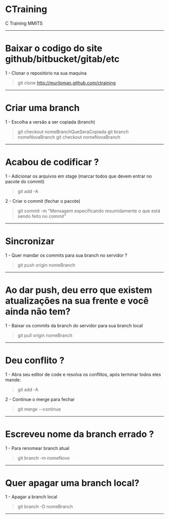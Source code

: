 # CTraining
C Training MMITS

---

# Baixar o codigo do site github/bitbucket/gitab/etc

1 - Clonar o repositório na sua maquina
> git clone http://muriloman.github.com/ctraining

---
# Criar uma branch

1 - Escolha a versão a ser copiada (branch)
> git checkout nomeBranchQueSeraCopiada
> git branch nomeNovaBranch
> git checkout nomeNovaBranch

---

# Acabou de codificar ? 

1 - Adicionar os arquivos em stage (marcar todos que devem entrar no pacote do commit)
> git add -A

2 - Criar o commit (fechar o pacote)
> git commit -m "Mensagem especificando resumidamente o que está sendo feito no commit"

---

# Sincronizar

1 - Quer mandar os commits para sua branch no servidor ?
> git push origin nomeBranch

---

# Ao dar push, deu erro que existem atualizações na sua frente e você ainda não tem?

1 - Baixar os commits da branch do servidor para sua branch local
> git pull origin nomeBranch

---

# Deu conflito ?

1 - Abra seu editor de code e resolva os conflitos, após terminar todos eles mande:
> git add -A

2 - Continue o merge para fechar
> git merge --continue

---

# Escreveu nome da branch errado ?

1 - Para renomear branch atual
> git branch -m nomeNovo

---

# Quer apagar uma branch local?

1 - Apagar a branch local
> git branch -D nomeBranch

---
